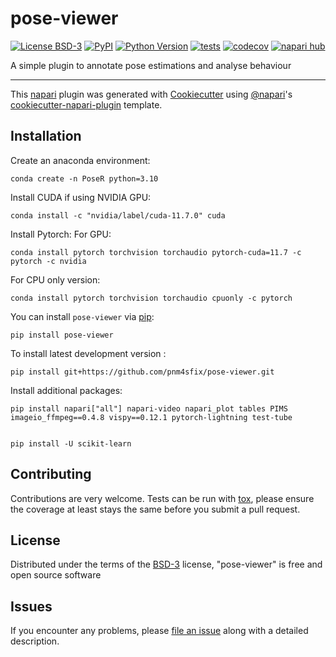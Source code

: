 # pose-viewer

[![License BSD-3](https://img.shields.io/pypi/l/pose-viewer.svg?color=green)](https://github.com/pnm4sfix/pose-viewer/raw/main/LICENSE)
[![PyPI](https://img.shields.io/pypi/v/pose-viewer.svg?color=green)](https://pypi.org/project/pose-viewer)
[![Python Version](https://img.shields.io/pypi/pyversions/pose-viewer.svg?color=green)](https://python.org)
[![tests](https://github.com/pnm4sfix/pose-viewer/workflows/tests/badge.svg)](https://github.com/pnm4sfix/pose-viewer/actions)
[![codecov](https://codecov.io/gh/pnm4sfix/pose-viewer/branch/main/graph/badge.svg)](https://codecov.io/gh/pnm4sfix/pose-viewer)
[![napari hub](https://img.shields.io/endpoint?url=https://api.napari-hub.org/shields/pose-viewer)](https://napari-hub.org/plugins/pose-viewer)

A simple plugin to annotate pose estimations and analyse behaviour

----------------------------------

This [napari] plugin was generated with [Cookiecutter] using [@napari]'s [cookiecutter-napari-plugin] template.

<!--
Don't miss the full getting started guide to set up your new package:
https://github.com/napari/cookiecutter-napari-plugin#getting-started

and review the napari docs for plugin developers:
https://napari.org/stable/plugins/index.html
-->

## Installation

Create an anaconda environment:

    conda create -n PoseR python=3.10

Install CUDA if using NVIDIA GPU:

    conda install -c "nvidia/label/cuda-11.7.0" cuda

Install Pytorch:
For GPU:

    conda install pytorch torchvision torchaudio pytorch-cuda=11.7 -c pytorch -c nvidia

For CPU only version:

    conda install pytorch torchvision torchaudio cpuonly -c pytorch




You can install `pose-viewer` via [pip]:

    pip install pose-viewer



To install latest development version :

    pip install git+https://github.com/pnm4sfix/pose-viewer.git


Install additional packages:

    pip install napari["all"] napari-video napari_plot tables PIMS imageio_ffmpeg==0.4.8 vispy==0.12.1 pytorch-lightning test-tube


    pip install -U scikit-learn


## Contributing

Contributions are very welcome. Tests can be run with [tox], please ensure
the coverage at least stays the same before you submit a pull request.

## License

Distributed under the terms of the [BSD-3] license,
"pose-viewer" is free and open source software

## Issues

If you encounter any problems, please [file an issue] along with a detailed description.

[napari]: https://github.com/napari/napari
[Cookiecutter]: https://github.com/audreyr/cookiecutter
[@napari]: https://github.com/napari
[MIT]: http://opensource.org/licenses/MIT
[BSD-3]: http://opensource.org/licenses/BSD-3-Clause
[GNU GPL v3.0]: http://www.gnu.org/licenses/gpl-3.0.txt
[GNU LGPL v3.0]: http://www.gnu.org/licenses/lgpl-3.0.txt
[Apache Software License 2.0]: http://www.apache.org/licenses/LICENSE-2.0
[Mozilla Public License 2.0]: https://www.mozilla.org/media/MPL/2.0/index.txt
[cookiecutter-napari-plugin]: https://github.com/napari/cookiecutter-napari-plugin

[file an issue]: https://github.com/pnm4sfix/pose-viewer/issues

[napari]: https://github.com/napari/napari
[tox]: https://tox.readthedocs.io/en/latest/
[pip]: https://pypi.org/project/pip/
[PyPI]: https://pypi.org/
